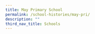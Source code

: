 ```yaml
---
title: May Primary School
permalink: /school-histories/may-pri/
description: ""
third_nav_title: Schools
---
```


